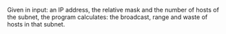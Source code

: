 Given in input: an IP address, the relative mask and the number of hosts of the subnet, the program calculates: the broadcast, range and waste of hosts in that subnet.
